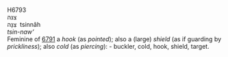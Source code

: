 <body>
  <p>H6793<br>  צנּה  <br> צִּנָּה  ‎  tsinnâh  <br><i>tsin-naw‘ </i><br>Feminine of <a href="h6791.htm">6791</a>  a <i>hook</i> (as <i>pointed</i>); also a (large) <i>shield</i> (as if guarding by <i>prickliness</i>); also <i>cold</i> (as <i>piercing</i>): - buckler, cold, hook, shield, target.<br></p>
 </body>